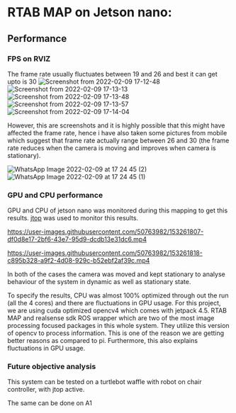 # RTAB MAP on Jetson nano: 

## Performance

### FPS on RVIZ 
The frame rate usually fluctuates between 19 and 26 and best it can get upto is 30 
![Screenshot from 2022-02-09 17-12-48](https://user-images.githubusercontent.com/50763982/153254181-3aea52a3-00ff-4d66-9903-8ed422c98ad4.png)
![Screenshot from 2022-02-09 17-13-13](https://user-images.githubusercontent.com/50763982/153254193-1a1f8318-372a-4b1c-968a-eb2450a584a7.png)
![Screenshot from 2022-02-09 17-13-48](https://user-images.githubusercontent.com/50763982/153254198-31bfd1dd-a818-4a16-b116-7736e9161776.png)
![Screenshot from 2022-02-09 17-13-57](https://user-images.githubusercontent.com/50763982/153254202-6f684f35-8e13-41b2-a839-870890fd1267.png)
![Screenshot from 2022-02-09 17-14-04](https://user-images.githubusercontent.com/50763982/153254207-acfb789a-c69d-494c-937b-b4cda4b51a39.png)


However, this are screenshots and it is highly possible that this might have affected the frame rate, hence i have also taken some pictures from mobile which suggest that frame rate actually range between 26 and 30 (the frame rate reduces when the camera is moving and improves when camera is stationary). 

![WhatsApp Image 2022-02-09 at 17 24 45 (2)](https://user-images.githubusercontent.com/50763982/153255968-09a365f3-4502-4649-b500-9fd764688fe4.jpeg)
![WhatsApp Image 2022-02-09 at 17 24 45 (1)](https://user-images.githubusercontent.com/50763982/153256130-ae73258f-c2f6-486b-b885-498516c64437.jpeg)

### GPU and CPU performance 

GPU and CPU of jetson nano was monitored during this mapping to get this results. [jtop](https://github.com/rbonghi/jetson_stats.git) was used to monitor this results. 



https://user-images.githubusercontent.com/50763982/153261807-df0d8e17-2bf6-43e7-95d9-dcdb13e31dc6.mp4



https://user-images.githubusercontent.com/50763982/153261818-c895b328-a9f2-4d08-929c-b52ebf2af39c.mp4

In both of the cases the camera was moved and kept stationary to analyse behaviour of the system in dynamic as well as stationary state.

To specify the results, CPU was almost 100% optimized through out the run (all the 4 cores) and there are fluctuations in GPU usage. 
For this project, we are using cuda optimized opencv4 which comes with jetpack 4.5. RTAB MAP and realsense sdk ROS wrapper which are two of the most image processing focused packages in this whole system. They utilize this version of opencv to process information. This is one of the reason we are getting better reasons as compared to pi. Furthermore, this also explains fluctuations in GPU usage.

### Future objective analysis

This system can be tested on a turtlebot waffle with robot on chair controller, with jtop active. 

The same can be done on A1
